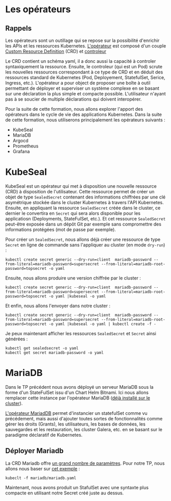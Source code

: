 # Les opérateurs

## Rappels

Les opérateurs sont un outillage qui se repose sur la possibilité d'enrichir les APIs et les ressources Kubernetes. [L'opérateur](https://kubernetes.io/docs/concepts/extend-kubernetes/operator/) est composé d'un couple [Custom Resource Definition](https://kubernetes.io/docs/concepts/extend-kubernetes/api-extension/custom-resources/) (CRD) et [controleur](https://kubernetes.io/docs/concepts/extend-kubernetes/operator/#writing-operator)

Le CRD contient un schéma yaml, il a donc aussi la capacité à controler syntaxiquement la ressource. Ensuite, le controleur (qui est un Pod) scrute les nouvelles ressources correspondant à ce type de CRD et en déduit des ressources standard de Kubernetes (Pod, Deployement, StatefulSet, Serice, Ingress, etc.). L'opérateur a pour object de proposer une boîte à outil permettant de déployer et superviser un système complexe en se basant sur une déclaration la plus simple et compacte possible. L'utilisateur n'ayant pas à se soucier de multiple déclarations qui doivent interopérer.

Pour la suite de cette formation, nous allons explorer l'apport des opérateurs dans le cycle de vie des applications Kubernetes. Dans la suite de cette formation, nous utiliserons principalement les opérateurs suivants :
- KubeSeal
- MariaDB
- Argocd
- Prometheus
- Grafana

# KubeSeal

KubeSeal est un opérateur qui met à disposition une nouvelle ressource (CRD) à disposition de l'utilisateur. Cette ressource permet de créer un objet de type `SealedSecret` contenant des informations chiffrées par une clé asymétrique stockée dans le cluster Kubernetes à travers l'API Kubernetes. Ensuite, en appliquant la ressource `SealedSecret` créée dans le cluster, ce dernier le convertira en `Secret` qui sera alors disponible pour les applicatiosn (Deployments, StateFulSet, etc.). Et cet ressource `SealedSecret` peut-être exposée dans un dépôt Git par exemple sans compromettre des informations protégées (mot de passe par exemple).

Pour créer un `SealedSecret`, nous allons déjà créer une ressource de type `Secret` en ligne de commande sans l'appliquer au cluster (en mode `dry-run`) :

```
kubectl create secret generic --dry-run=client  mariadb-password --from-literal=mariadb-password=supersecret --from-literal=mariadb-root-password=topsecret -o yaml
```

Ensuite, nous allons produire une version chiffrée par le cluster :

```
kubectl create secret generic --dry-run=client  mariadb-password --from-literal=mariadb-password=supersecret --from-literal=mariadb-root-password=topsecret -o yaml |kubeseal -o yaml
```

Et enfin, nous allons l'envoyer dans notre cluster :

```
kubectl create secret generic --dry-run=client  mariadb-password --from-literal=mariadb-password=supersecret --from-literal=mariadb-root-password=topsecret -o yaml |kubeseal -o yaml | kubectl create -f -
```

Je peux maintenant afficher les ressources `SealedSecret` et `Secret` ainsi générées :

```
kubectl get sealedsecret -o yaml
kubectl get secret mariadb-password -o yaml
```

# MariaDB

Dans le TP précédent nous avons déployé un serveur MariaDB sous la forme d'un StateFulSet issu d'un Chart Helm Bitnami. Ici nous allons remplacer cette instance par l'opérateur MariaDB ([déjà installé sur le cluster](https://plmlab.math.cnrs.fr/plmteam/okd-clusters/anf/-/blob/main/mariadb-operator/mariadb.yaml?ref_type=heads)).

[L'opérateur MariadDB](https://github.com/mariadb-operator/mariadb-operator) permet d'instancier un statefulSet comme vu précédement, mais aussi d'ajouter toutes sortes de fonctionnalités comme gérer les droits (Grants), les utilisateurs, les bases de données, les sauvegardes et les restauration, les cluster Galera, etc. en se basant sur le paradigme déclaratif de Kubernetes.

## Déployer Mariadb

La CRD Mariadb offre [un grand nombre de paramètres](https://github.com/mariadb-operator/mariadb-operator/blob/main/examples/manifests/mariadb_full.yaml). Pour notre TP, nous allons nous baser sur [cet exemple](mariadb/mariadb.yaml) :

```
kubeclt -f mariadb/mariadb.yaml
```

Maintenant, nous avons produit un StafulSet avec une syntaxte plus compacte en utilisant notre Secret créé juste au dessus.